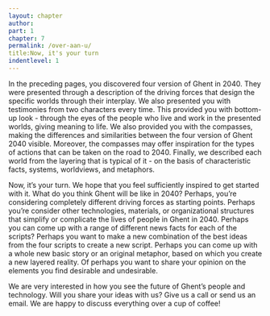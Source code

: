 ```yaml
---
layout: chapter
author: 
part: 1
chapter: 7
permalink: /over-aan-u/
title:Now, it's your turn
indentlevel: 1
---
```

In the preceding pages, you discovered four version of
Ghent in 2040. They were presented through a description
of the driving forces that design the specific worlds
through their interplay. We also presented you with testimonies
from two characters every time. This provided you
with bottom-up look - through the eyes of the people who
live and work in the presented worlds, giving meaning to
life. We also provided you with the compasses, making
the differences and similarities between the four version
of Ghent 2040 visible. Moreover, the compasses may offer
inspiration for the types of actions that can be taken on the
road to 2040. Finally, we described each world from the
layering that is typical of it - on the basis of characteristic
facts, systems, worldviews, and metaphors.

Now, it’s your turn. We hope that you feel sufficiently
inspired to get started with it. What do you think Ghent will
be like in 2040? Perhaps, you’re considering completely
different driving forces as starting points. Perhaps you’re
consider other technologies, materials, or organizational
structures that simplify or complicate the lives of people
in Ghent in 2040. Perhaps you can come up with a range
of different news facts for each of the scripts? Perhaps you
want to make a new combination of the best ideas from
the four scripts to create a new script. Perhaps you can
come up with a whole new basic story or an original metaphor,
based on which you create a new layered reality. Of
perhaps you want to share your opinion on the elements
you find desirable and undesirable.

We are very interested in how you see the future of Ghent’s
people and technology. Will you share your ideas with us?
Give us a call or send us an email. We are happy to discuss
everything over a cup of coffee!
